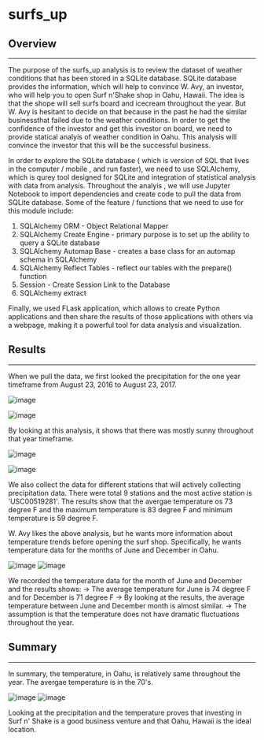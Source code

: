 # surfs_up

## Overview
------------------------------------------------------------------------------------------------------------------------------------------------------------------------

The purpose of the surfs_up analysis is to review the dataset of weather conditions that has been stored in a SQLite database. SQLite database provides the information, which will help to convince W. Avy, an investor, who will help you to open Surf n'Shake shop in Oahu, Hawaii. The idea is that the shope will sell surfs board and icecream throughout  the year. But W. Avy is hesitant to decide on that because in the past he had the similar businessthat failed due to the weather conditions. In order to get the confidence of the investor and get this investor on board, we need to provide statical analyis of weather condition in Oahu. This analysis will convince the investor that this will be the successful business.

In order to explore the SQLite database ( which is version of SQL that lives in the computer / mobile , and run faster), we need to use SQLAlchemy, which is qurey tool designed for SQLite and integration of statistical analysis with data from analysis. Throughout the analyis , we will use Jupyter Notebook to import dependencies and create code to pull the data from SQLite database. Some of the feature / functions that we need to use for this module include:
 
  1) SQLAlchemy ORM - Object Relational Mapper
  2) SQLAlchemy Create Engine - primary purpose is to set up the ability to query a SQLite database
  3) SQLAlchemy Automap Base - creates a base class for an automap schema in SQLAlchemy
  4) SQLAlchemy Reflect Tables - reflect our tables with the prepare() function
  5) Session - Create Session Link to the Database
  6) SQLAlchemy extract
  
 
Finally, we used FLask application, which allows to create Python applications and then share the results of those applications with others via a webpage, making it a powerful tool for data analysis and visualization.

## Results
----------------------------------------------------------------------------------------------------------------------------------------------------------------------

When we pull the data, we first looked the precipitation for the one year timeframe from August 23, 2016 to August 23, 2017. 

![image](https://user-images.githubusercontent.com/107137215/184516675-df067fb8-ce25-49fb-adb3-bce6e72450d9.png)

![image](https://user-images.githubusercontent.com/107137215/184516691-ea98b004-3012-4e5b-bc33-a249e56d3e18.png)
 
By looking at this analysis, it shows that there was mostly sunny throughout that year timeframe.

![image](https://user-images.githubusercontent.com/107137215/184516741-527fca7e-6842-4a8e-a740-5512fcb5e356.png)

![image](https://user-images.githubusercontent.com/107137215/184516865-5684109c-a448-454e-8b9e-ef45cce3b5cc.png)


We also collect the data for different stations that will actively collecting precipitation data. There were total 9 stations and the most active station is 'USC00519281'. The results show that the avergae temperature os 73 degree F and the maximum temperature is 83 degree F  and minimum temperature is 59 degree F.

W. Avy likes the above analysis, but he wants more information about temperature trends before opening the surf shop. Specifically, he wants temperature data for the months of June and December in Oahu.

![image](https://user-images.githubusercontent.com/107137215/184516924-8ad5b7cf-b37f-469f-8ed8-9da50a002f7f.png)  ![image](https://user-images.githubusercontent.com/107137215/184516930-d70e8403-64c7-4eea-8c07-7429af391e65.png)

We recorded the temperature data for the month of June and December and the results shows:
-> The average temperature for June is 74 degree F and for December is 71 degree F
-> By looking at the results, the average temperature between June and December month is almost similar.
-> The assumption is that the temperature does not have dramatic fluctuations throughout the year.


## Summary
---------------------------------------------------------------------------------------------------------------------------------------------------------------------

In summary, the temperature, in Oahu, is relatively same throughout the year. The avergae temperature is in the 70's.

![image](https://user-images.githubusercontent.com/107137215/184517259-0c9e916e-60a6-4844-8f5e-81141ff4856c.png) ![image](https://user-images.githubusercontent.com/107137215/184517263-b88ffa2f-ee9b-4028-bdc7-fd05db4679a5.png)

Looking at the precipitation and the temperature proves that investing in Surf n' Shake is a good business venture and that Oahu, Hawaii is the ideal location.
